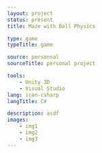 ```yaml
---
layout: project
status: present
title: Maze with Ball Physics

type: game
typeTitle: game

source: personnal
sourceTitle: personal project

tools:
    - Unity 3D
    - Visual Studio
lang: icon-csharp
langTitle: C#

description: asdf
images: 
    - img1
    - img2
    - img3
---
```

